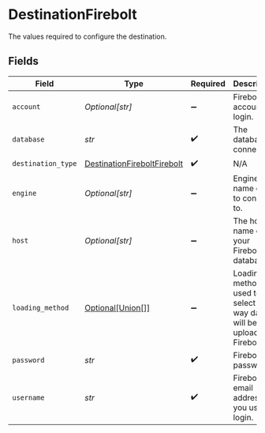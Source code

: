 # DestinationFirebolt

The values required to configure the destination.


## Fields

| Field                                                                             | Type                                                                              | Required                                                                          | Description                                                                       | Example                                                                           |
| --------------------------------------------------------------------------------- | --------------------------------------------------------------------------------- | --------------------------------------------------------------------------------- | --------------------------------------------------------------------------------- | --------------------------------------------------------------------------------- |
| `account`                                                                         | *Optional[str]*                                                                   | :heavy_minus_sign:                                                                | Firebolt account to login.                                                        |                                                                                   |
| `database`                                                                        | *str*                                                                             | :heavy_check_mark:                                                                | The database to connect to.                                                       |                                                                                   |
| `destination_type`                                                                | [DestinationFireboltFirebolt](../../models/shared/destinationfireboltfirebolt.md) | :heavy_check_mark:                                                                | N/A                                                                               |                                                                                   |
| `engine`                                                                          | *Optional[str]*                                                                   | :heavy_minus_sign:                                                                | Engine name or url to connect to.                                                 |                                                                                   |
| `host`                                                                            | *Optional[str]*                                                                   | :heavy_minus_sign:                                                                | The host name of your Firebolt database.                                          | api.app.firebolt.io                                                               |
| `loading_method`                                                                  | [Optional[Union[]]](../../models/shared/destinationfireboltloadingmethod.md)      | :heavy_minus_sign:                                                                | Loading method used to select the way data will be uploaded to Firebolt           |                                                                                   |
| `password`                                                                        | *str*                                                                             | :heavy_check_mark:                                                                | Firebolt password.                                                                |                                                                                   |
| `username`                                                                        | *str*                                                                             | :heavy_check_mark:                                                                | Firebolt email address you use to login.                                          | username@email.com                                                                |